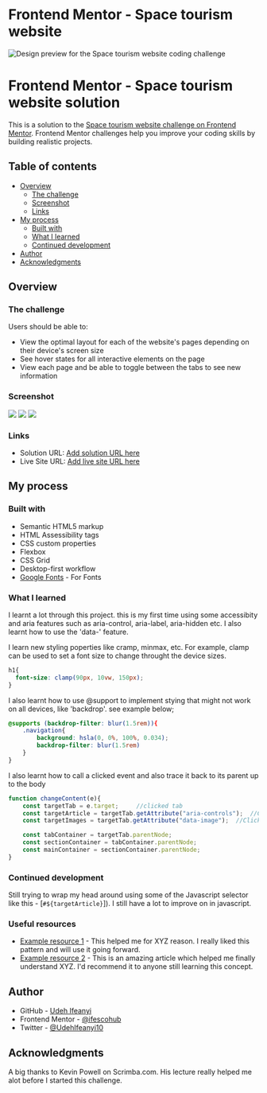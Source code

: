# Frontend Mentor - Space tourism website

![Design preview for the Space tourism website coding challenge](./preview.jpg)

# Frontend Mentor - Space tourism website solution

This is a solution to the [Space tourism website challenge on Frontend Mentor](https://www.frontendmentor.io/challenges/space-tourism-multipage-website-gRWj1URZ3). Frontend Mentor challenges help you improve your coding skills by building realistic projects. 

## Table of contents

- [Overview](#overview)
  - [The challenge](#the-challenge)
  - [Screenshot](#screenshot)
  - [Links](#links)
- [My process](#my-process)
  - [Built with](#built-with)
  - [What I learned](#what-i-learned)
  - [Continued development](#continued-development)
- [Author](#author)
- [Acknowledgments](#acknowledgments)

## Overview

### The challenge

Users should be able to:

- View the optimal layout for each of the website's pages depending on their device's screen size
- See hover states for all interactive elements on the page
- View each page and be able to toggle between the tabs to see new information

### Screenshot

![](./assets/screenshots/screenshot1.png)
![](./assets/screenshots/screenshot2.png)
![](./assets/screenshots/screenshot3.png)

### Links

- Solution URL: [Add solution URL here](https://your-solution-url.com)
- Live Site URL: [Add live site URL here](https://your-live-site-url.com)

## My process

### Built with

- Semantic HTML5 markup
- HTML Assessibility tags
- CSS custom properties
- Flexbox
- CSS Grid
- Desktop-first workflow
- [Google Fonts](https://fonts.googleapis.com/css2?family=Barlow+Condensed:wght@400;700&family=Bellefair&family=Barlow:wght@400;700&display=swap) - For Fonts

### What I learned

I learnt a lot through this project.
this is my first time using some accessibity and aria features such as aria-control, aria-label, aria-hidden etc. I also learnt how to use the 'data-' feature.

I learn new styling poperties like cramp, minmax, etc. For example, clamp can be used to set a font size to change throught the device sizes.
```css
h1{
  font-size: clamp(90px, 10vw, 150px);
}
```

I also learnt how to use @support to implement stying that might not work on all devices, like 'backdrop'. see example below;

```css
@supports (backdrop-filter: blur(1.5rem)){
    .navigation{
        background: hsla(0, 0%, 100%, 0.034);
        backdrop-filter: blur(1.5rem)
    }
}
```

I also learnt how to call a clicked event and also trace it back to its parent up to the body 
```js
function changeContent(e){
    const targetTab = e.target;     //clicked tab
    const targetArticle = targetTab.getAttribute("aria-controls");  //Clicked tab's article
    const targetImages = targetTab.getAttribute("data-image");  //Clicked tab's image

    const tabContainer = targetTab.parentNode;
    const sectionContainer = tabContainer.parentNode;
    const mainContainer = sectionContainer.parentNode;
}
```

### Continued development

Still trying to wrap my head around using some of the Javascript selector like this - [`#${targetArticle}`]). I still have a lot to improve on in javascript.


### Useful resources

- [Example resource 1](https://www.example.com) - This helped me for XYZ reason. I really liked this pattern and will use it going forward.
- [Example resource 2](https://www.example.com) - This is an amazing article which helped me finally understand XYZ. I'd recommend it to anyone still learning this concept.


## Author

- GitHub - [Udeh Ifeanyi](https://github.com/Ifescohub)
- Frontend Mentor - [@ifescohub](https://www.frontendmentor.io/profile/Ifescohub)
- Twitter - [@UdehIfeanyi10](https://twitter.com/UdehIfeanyi10)

## Acknowledgments

A big thanks to Kevin Powell on Scrimba.com. His lecture really helped me alot before I started this challenge.
